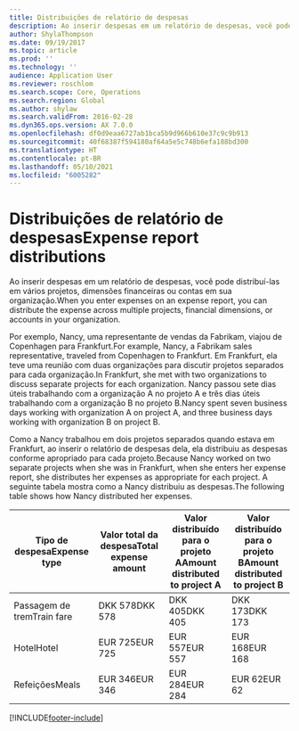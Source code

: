 ```yaml
---
title: Distribuições de relatório de despesas
description: Ao inserir despesas em um relatório de despesas, você pode distribuí-las em vários projetos, entidades legais ou contas da organização.
author: ShylaThompson
ms.date: 09/19/2017
ms.topic: article
ms.prod: ''
ms.technology: ''
audience: Application User
ms.reviewer: roschlom
ms.search.scope: Core, Operations
ms.search.region: Global
ms.author: shylaw
ms.search.validFrom: 2016-02-28
ms.dyn365.ops.version: AX 7.0.0
ms.openlocfilehash: df0d9eaa6727ab1bca5b9d966b610e37c9c9b913
ms.sourcegitcommit: 40f68387f594180af64a5e5c748b6efa188bd300
ms.translationtype: HT
ms.contentlocale: pt-BR
ms.lasthandoff: 05/10/2021
ms.locfileid: "6005282"
---
```

# <a name="expense-report-distributions"></a><span data-ttu-id="42d30-103">Distribuições de relatório de despesas</span><span class="sxs-lookup"><span data-stu-id="42d30-103">Expense report distributions</span></span>

<span data-ttu-id="42d30-104">Ao inserir despesas em um relatório de despesas, você pode distribuí-las em vários projetos, dimensões financeiras ou contas em sua organização.</span><span class="sxs-lookup"><span data-stu-id="42d30-104">When you enter expenses on an expense report, you can distribute the expense across multiple projects, financial dimensions, or accounts in your organization.</span></span>

<span data-ttu-id="42d30-105">Por exemplo, Nancy, uma representante de vendas da Fabrikam, viajou de Copenhagen para Frankfurt.</span><span class="sxs-lookup"><span data-stu-id="42d30-105">For example, Nancy, a Fabrikam sales representative, traveled from Copenhagen to Frankfurt.</span></span> <span data-ttu-id="42d30-106">Em Frankfurt, ela teve uma reunião com duas organizações para discutir projetos separados para cada organização.</span><span class="sxs-lookup"><span data-stu-id="42d30-106">In Frankfurt, she met with two organizations to discuss separate projects for each organization.</span></span> <span data-ttu-id="42d30-107">Nancy passou sete dias úteis trabalhando com a organização A no projeto A e três dias úteis trabalhando com a organização B no projeto B.</span><span class="sxs-lookup"><span data-stu-id="42d30-107">Nancy spent seven business days working with organization A on project A, and three business days working with organization B on project B.</span></span>

<span data-ttu-id="42d30-108">Como a Nancy trabalhou em dois projetos separados quando estava em Frankfurt, ao inserir o relatório de despesas dela, ela distribuiu as despesas conforme apropriado para cada projeto.</span><span class="sxs-lookup"><span data-stu-id="42d30-108">Because Nancy worked on two separate projects when she was in Frankfurt, when she enters her expense report, she distributes her expenses as appropriate for each project.</span></span> <span data-ttu-id="42d30-109">A seguinte tabela mostra como a Nancy distribuiu as despesas.</span><span class="sxs-lookup"><span data-stu-id="42d30-109">The following table shows how Nancy distributed her expenses.</span></span>


| <span data-ttu-id="42d30-110">Tipo de despesa</span><span class="sxs-lookup"><span data-stu-id="42d30-110">Expense type</span></span> | <span data-ttu-id="42d30-111">Valor total da despesa</span><span class="sxs-lookup"><span data-stu-id="42d30-111">Total expense amount</span></span>|<span data-ttu-id="42d30-112">Valor distribuído para o projeto A</span><span class="sxs-lookup"><span data-stu-id="42d30-112">Amount distributed to project A</span></span>| <span data-ttu-id="42d30-113">Valor distribuído para o projeto B</span><span class="sxs-lookup"><span data-stu-id="42d30-113">Amount distributed to project B</span></span> |
|--------------|---------------------|-------------------------------|---------------------------------|
|<span data-ttu-id="42d30-114">Passagem de trem</span><span class="sxs-lookup"><span data-stu-id="42d30-114">Train fare</span></span>   |<span data-ttu-id="42d30-115">DKK 578</span><span class="sxs-lookup"><span data-stu-id="42d30-115">DKK 578</span></span>              |<span data-ttu-id="42d30-116">DKK 405</span><span class="sxs-lookup"><span data-stu-id="42d30-116">DKK 405</span></span>                        |<span data-ttu-id="42d30-117">DKK 173</span><span class="sxs-lookup"><span data-stu-id="42d30-117">DKK 173</span></span>                          |
|<span data-ttu-id="42d30-118">Hotel</span><span class="sxs-lookup"><span data-stu-id="42d30-118">Hotel</span></span>         |<span data-ttu-id="42d30-119">EUR 725</span><span class="sxs-lookup"><span data-stu-id="42d30-119">EUR 725</span></span>              |<span data-ttu-id="42d30-120">EUR 557</span><span class="sxs-lookup"><span data-stu-id="42d30-120">EUR 557</span></span>                        |<span data-ttu-id="42d30-121">EUR 168</span><span class="sxs-lookup"><span data-stu-id="42d30-121">EUR 168</span></span>                          |
|<span data-ttu-id="42d30-122">Refeições</span><span class="sxs-lookup"><span data-stu-id="42d30-122">Meals</span></span>         |<span data-ttu-id="42d30-123">EUR 346</span><span class="sxs-lookup"><span data-stu-id="42d30-123">EUR 346</span></span>              |<span data-ttu-id="42d30-124">EUR 284</span><span class="sxs-lookup"><span data-stu-id="42d30-124">EUR 284</span></span>                        |<span data-ttu-id="42d30-125">EUR 62</span><span class="sxs-lookup"><span data-stu-id="42d30-125">EUR 62</span></span>                           |



[!INCLUDE[footer-include](../includes/footer-banner.md)]